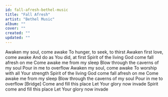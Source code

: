 ```yaml
---
id: fall-afresh-bethel-music
title: "Fall Afresh"
artist: "Bethel Music"
album: ""
cover: ""
created: ""
updated: ""
---
```


Awaken my soul, come awake
To hunger, to seek, to thirst
Awaken first love, come awake
And do as You did, at first
Spirit of the living God come fall afresh on me
Come awake me from my sleep
Blow through the caverns of my soul
Pour in me to overflow
Awaken my soul, come awake
To worship with all Your strength
Spirit of the living God come fall afresh on me
Come awake me from my sleep
Blow through the caverns of my soul
Pour in me to overflow
[Bridge]
Come and fill this place
Let Your glory now invade
Spirit come and fill this place
Let Your glory now invade